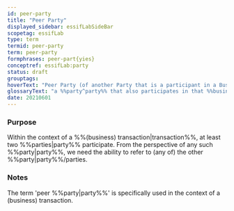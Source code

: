 ```yaml
---
id: peer-party
title: "Peer Party"
displayed_sidebar: essifLabSideBar
scopetag: essifLab
type: term
termid: peer-party
term: peer-party
formphrases: peer-part{yies}
conceptref: essifLab:party
status: draft
grouptags:
hoverText: "Peer Party (of another Party that is a participant in a Business Transaction): a Party that also participates in that Business Transaction."
glossaryText: "a %%party^party%% that also participates in that %%business transaction^transaction%%."
date: 20210601
---
```


### Purpose
Within the context of a %%(business) transaction|transaction%%, at least two %%parties|party%% participate. From the perspective of any such %%party|party%%, we need the ability to refer to (any of) the other %%party|party%%/parties.

### Notes
The term 'peer %%party|party%%' is specifically used in the context of a (business) transaction.

